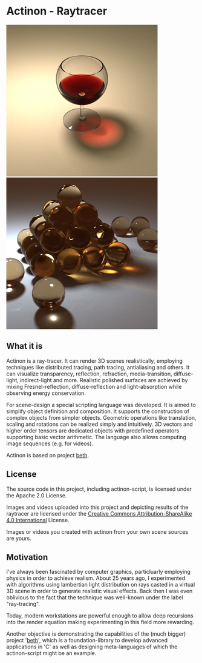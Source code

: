 # Actinon - Raytracer

![Wine Glass](https://raw.githubusercontent.com/johsteffens/actinon/master/image/wine_glass.acn.png "Image created with Actinon")
![Pyramid](https://raw.githubusercontent.com/johsteffens/actinon/master/image/pyramid.acn.png "Image created with Actinon")

## What it is
Actinon is a ray-tracer. It can render 3D scenes realistically, employing techniques like distributed tracing, path tracing, antialiasing and others. It can visualize transparency, reflection, refraction, media-transition, diffuse-light, indirect-light and more. Realistic polished surfaces are achieved by mixing Fresnel-reflection, diffuse-reflection and light-absorption while observing energy conservation.

For scene-design a special scripting language was developed. It is aimed to simplify object definition and composition. It supports the construction of complex objects from simpler objects. Geometric operations like translation, scaling and rotations can be realized simply and intuitively. 3D vectors and higher order tensors are dedicated objects with predefined operators supporting basic vector arithmetic. The language also allows computing image sequences (e.g. for videos).

Actinon is based on project [beth](https://github.com/johsteffens/beth).

## License
The source code in this project, including actinon-script, is licensed under the Apache 2.0 License.

Images and videos uploaded into this project and depicting results of the raytracer are licensed under the [Creative Commons Attribution-ShareAlike 4.0 International](https://creativecommons.org/licenses/by-sa/4.0/) License.

Images or videos you created with actinon from your own scene sources are yours.

## Motivation
I've always been fascinated by computer graphics, particluarly employing physics in order to achieve realism. About 25 years ago, I experimented with algorithms using lambertian light distribution on rays casted in a virtual 3D scene in order to generate realistic visual effects. Back then I was even oblivious to the fact that the technique was well-known under the label "ray-tracing".

Today, modern workstations are powerful enough to allow deep recursions into the render equation making experimenting in this field more rewarding.

Another objective is demonstrating the capabilities of the (much bigger) project '[beth](https://github.com/johsteffens/beth)', which is a foundation-library to develop advanced applications in 'C' as well as designing meta-languages of which the actinon-script might be an example.
